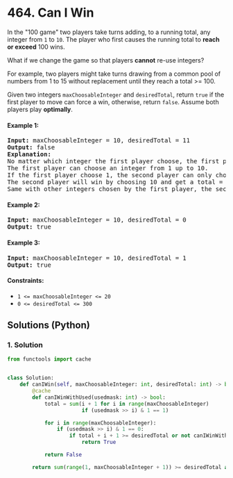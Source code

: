 # 464. Can I Win
In the "100 game" two players take turns adding, to a running total, any integer from `1` to `10`. The player who first causes the running total to **reach or exceed** 100 wins.

What if we change the game so that players **cannot** re-use integers?

For example, two players might take turns drawing from a common pool of numbers from 1 to 15 without replacement until they reach a total >= 100.

Given two integers `maxChoosableInteger` and `desiredTotal`, return `true` if the first player to move can force a win, otherwise, return `false`. Assume both players play **optimally**.

#### Example 1:
<pre>
<strong>Input:</strong> maxChoosableInteger = 10, desiredTotal = 11
<strong>Output:</strong> false
<strong>Explanation:</strong>
No matter which integer the first player choose, the first player will lose.
The first player can choose an integer from 1 up to 10.
If the first player choose 1, the second player can only choose integers from 2 up to 10.
The second player will win by choosing 10 and get a total = 11, which is >= desiredTotal.
Same with other integers chosen by the first player, the second player will always win.
</pre>

#### Example 2:
<pre>
<strong>Input:</strong> maxChoosableInteger = 10, desiredTotal = 0
<strong>Output:</strong> true
</pre>

#### Example 3:
<pre>
<strong>Input:</strong> maxChoosableInteger = 10, desiredTotal = 1
<strong>Output:</strong> true
</pre>

#### Constraints:
* `1 <= maxChoosableInteger <= 20`
* `0 <= desiredTotal <= 300`

## Solutions (Python)

### 1. Solution
```Python
from functools import cache


class Solution:
    def canIWin(self, maxChoosableInteger: int, desiredTotal: int) -> bool:
        @cache
        def canIWinWithUsed(usedmask: int) -> bool:
            total = sum(i + 1 for i in range(maxChoosableInteger)
                        if (usedmask >> i) & 1 == 1)

            for i in range(maxChoosableInteger):
                if (usedmask >> i) & 1 == 0:
                    if total + i + 1 >= desiredTotal or not canIWinWithUsed(usedmask | (1 << i)):
                        return True

            return False

        return sum(range(1, maxChoosableInteger + 1)) >= desiredTotal and canIWinWithUsed(0)
```
